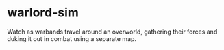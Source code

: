 # warlord-sim
 Watch as warbands travel around an overworld, gathering their forces and duking it out in combat using a separate map.
